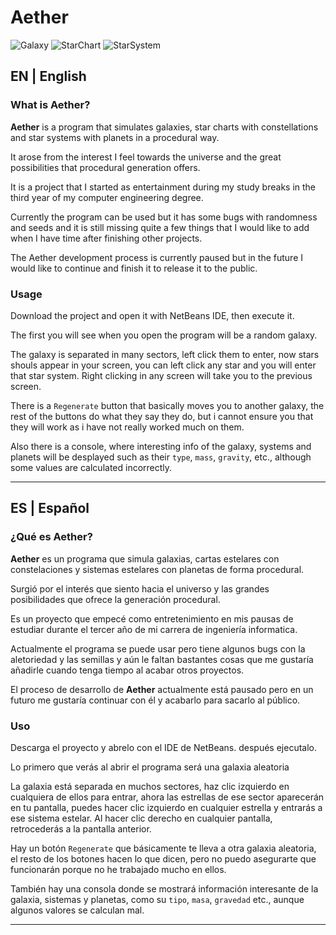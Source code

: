 # Aether
![Galaxy](https://github.com/iBManu/Aether/assets/70716864/ca79ea8d-5ee2-46d5-a0c6-6460fd4f547a)
![StarChart](https://github.com/iBManu/Aether/assets/70716864/27bdf6cf-5b5c-4a86-bea7-20b4dafd4d65)
![StarSystem](https://github.com/iBManu/Aether/assets/70716864/22ea2020-a220-4610-ae30-01e890e6383b)


## EN | English
### What is Aether?

**Aether** is a program that simulates galaxies, star charts with constellations and star systems with planets in a procedural way.

It arose from the interest I feel towards the universe and the great possibilities that procedural generation offers.

It is a project that I started as entertainment during my study breaks in the third year of my computer engineering degree.

Currently the program can be used but it has some bugs with randomness and seeds and it is still missing quite a few things that I would like to add when I have time after finishing other projects.

The Aether development process is currently paused but in the future I would like to continue and finish it to release it to the public.

### Usage

Download the project and open it with NetBeans IDE, then execute it.

The first you will see when you open the program will be a random galaxy.

The galaxy is separated in many sectors, left click them to enter, now stars shouls appear in your screen, you can left click any star and you will enter that star system. Right clicking in any screen will take you to the previous screen.

There is a `Regenerate` button that basically moves you to another galaxy, the rest of the buttons do what they say they do, but i cannot ensure you that they will work as i have not really worked much on them.

Also there is a console, where interesting info of the galaxy, systems and planets will be desplayed such as their `type`, `mass`, `gravity`, etc., although some values are calculated incorrectly.

---

## ES | Español
### ¿Qué es Aether?

**Aether** es un programa que simula galaxias, cartas estelares con constelaciones y sistemas estelares con planetas de forma procedural.

Surgió por el interés que siento hacia el universo y las grandes posibilidades que ofrece la generación procedural.

Es un proyecto que empecé como entretenimiento en mis pausas de estudiar durante el tercer año de mi carrera de ingeniería informatica.

Actualmente el programa se puede usar pero tiene algunos bugs con la aletoriedad y las semillas y aún le faltan bastantes cosas que me gustaría añadirle cuando tenga tiempo al acabar otros proyectos.

El proceso de desarrollo de **Aether** actualmente está pausado pero en un futuro me gustaría continuar con él y acabarlo para sacarlo al público.

### Uso

Descarga el proyecto y abrelo con el IDE de NetBeans. después ejecutalo.

Lo primero que verás al abrir el programa será una galaxia aleatoria

La galaxia está separada en muchos sectores, haz clic izquierdo en cualquiera de ellos para entrar, ahora las estrellas de ese sector aparecerán en tu pantalla, puedes hacer clic izquierdo en cualquier estrella y entrarás a ese sistema estelar. Al hacer clic derecho en cualquier pantalla, retrocederás a la pantalla anterior.

Hay un botón `Regenerate` que básicamente te lleva a otra galaxia aleatoria, el resto de los botones hacen lo que dicen, pero no puedo asegurarte que funcionarán porque no he trabajado mucho en ellos.

También hay una consola donde se mostrará información interesante de la galaxia, sistemas y planetas, como su `tipo`, `masa`, `gravedad` etc., aunque algunos valores se calculan mal.

---
